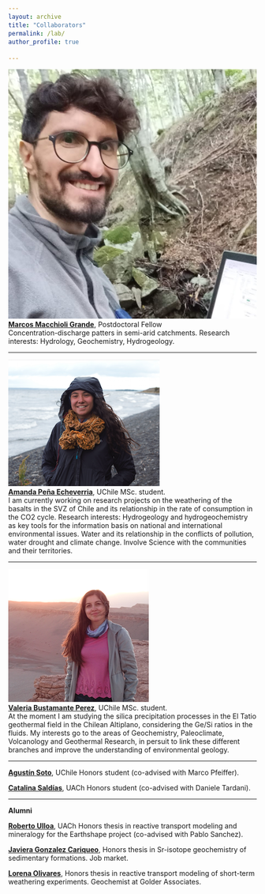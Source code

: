 ```yaml
---
layout: archive
title: "Collaborators"
permalink: /lab/
author_profile: true

---
```


<img style="float: center;" src="/images/macchioli.jpeg">
<br><b><a href="https://www.researchgate.net/profile/Marcos-Macchioli-Grande-2">Marcos Macchioli Grande</a></b>, Postdoctoral Fellow<br>
Concentration-discharge patters in semi-arid catchments.
Research interests: Hydrology, Geochemistry, Hydrogeology.

---

<img style="float: center;" src="/images/apena_web.png">
<br><b><a href="https://www.linkedin.com/in/amanda-sof%C3%ADa-peña-584731202/">Amanda Peña Echeverria</a></b>, UChile MSc. student.<br>
I am currently working on research projects on the weathering of the basalts in the SVZ of Chile and its relationship in the rate of consumption in the CO2 cycle.
Research interests: Hydrogeology and hydrogeochemistry as key tools for the information basis on national and international environmental issues. Water and its relationship in the conflicts of pollution, water drought and climate change. Involve Science with the communities and their territories. 

---

<img style="float: center;" src="/images/vbust_web.png">
<br><b><a href="https://bit.ly/3tsk7sT">Valeria Bustamante Perez</a></b>, UChile MSc. student.<br>
At the moment I am studying the silica precipitation processes in the El Tatio geothermal field in the Chilean Altiplano, considering the Ge/Si ratios in the fluids. My interests go to the areas of Geochemistry, Paleoclimate, Volcanology and Geothermal Research, in persuit to link these different branches and improve the understanding of environmental geology.

---
<b><a href="mailto: agumaass@gmail.com ">Agustín Soto</a></b>, UChile Honors student (co-advised with Marco Pfeiffer).

<b><a href="mailto: catalina.saldias@alumnos.uach.cl ">Catalina Saldías</a></b>, UACh Honors student (co-advised with Daniele Tardani).

---
**Alumni**

<b><a href="mailto: roberto.ulloa01@alumnos.uach.cl ">Roberto Ulloa</a></b>, UACh Honors thesis in reactive transport modeling and mineralogy for the Earthshape project (co-advised with Pablo Sanchez).

<b><a href="mailto: javgonzc@gmail.com">Javiera Gonzalez Cariqueo</a></b>, Honors thesis in Sr-isotope geochemistry of sedimentary formations. Job market.

<b><a href="mailto: lore.olivares24@gmail.com">Lorena Olivares</a></b>, Honors thesis in reactive transport modeling of short-term weathering experiments. Geochemist at Golder Associates.

